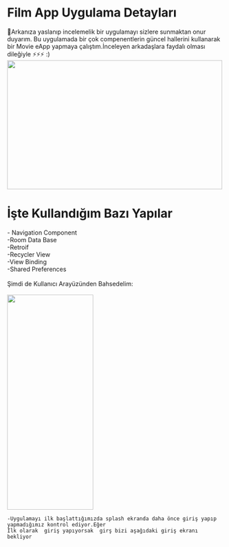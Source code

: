 <html>
<head>
 <h1> Film App Uygulama Detayları</h1>
</head>
<body>
 
 
 👋Arkanıza yaslanıp incelemelik bir uygulamayı sizlere sunmaktan onur duyarım.
 Bu uygulamada bir çok compenentlerin güncel hallerini kullanarak bir 
 Movie eApp yapmaya çalıştım.İnceleyen arkadaşlara faydalı olması dileğiyle ⚡⚡⚡ :)
  <img src="https://github.com/erkocali1/ss/blob/master/app/src/main/res/drawable/zx.jpg"  width="500" height="300" >
 
  <h1>İşte Kullandığım Bazı Yapılar </h1>
   <p>
- Navigation Component <br>
-Room Data Base<br>
-Retroif<br>
 -Recycler View<br>
-View Binding<br>
    -Shared Preferences<br>
    <br>
    Şimdi de Kullanıcı Arayüzünden Bahsedelim:<br>
    <br>
      <img src="https://github.com/erkocali1/ss/blob/master/app/src/main/res/drawable/login.jpeg"  width="200" height="500" >    <br>
    
    -Uygulamayı ilk başlattığımızda splash ekranda daha önce giriş yapıp yapmadığımız kontrol ediyor.Eğer
    İlk olarak  giriş yapıyorsak  girş bizi aşağıdaki giriş ekranı bekliyor
    
    
    
    
    
</p>
 


 
 
 
</body>
</html>
